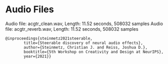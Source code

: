 # Audio Files

Audio file: acgtr_clean.wav, Length: 11.52 seconds, 508032 samples
Audio file: acgtr_reverb.wav, Length: 11.52 seconds, 508032 samples

```
@inproceedings{steinmetz2021steerable,
        title={Steerable discovery of neural audio effects},
        author={Steinmetz, Christian J. and Reiss, Joshua D.},
        booktitle={5th Workshop on Creativity and Design at NeurIPS},
        year={2021}}
```